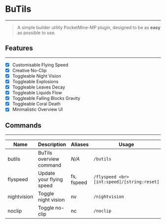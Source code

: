 # BuTils
___
> A simple builder utility PocketMine-MP plugin, designed to be as **easy** as possible to use.

## Features
___
- [x] Customisable Flying Speed
- [x] Creative No-Clip
- [x] Toggleable Night Vision
- [x] Toggleable Explosions
- [x] Toggleable Leaves Decay
- [x] Toggleable Liquids Flow
- [x] Toggleable Falling Blocks Gravity
- [x] Toggleable Coral Death
- [x] Minimalistic Overview UI

## Commands
___
| Name        | Description              | Aliases    | Usage                                       | Permission                 |
|-------------|--------------------------|------------|---------------------------------------------|----------------------------|
| butils      | BuTils overview command  | *N/A*      | `/butils`                                   | butils.command.butils      |
| flyspeed    | Update your flying speed | fs, fspeed | `/flyspeed <br> [int:speed]/[string:reset]` | butils.command.flyspeed    |
| nightvision | Toggle night vision      | nv         | `/nightvision`                              | butils.command.nightvision |
| noclip      | Toggle no-clip           | nc         | `/noclip`                                   | butils.command.noclip      |

